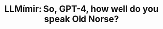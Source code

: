 ---
featured: true
title: "LLMímir: So, GPT-4, how well do you speak Old Norse?"
authors: 
  - "Sean Brynjólfsson"
description: ""
media: 
  - content: "llmimir_inflection.png"
    alt_text: "..."
  - content: "llmimir_voices.png"
    alt_text: "..."
links:
  - url: ""
    text: "Github"
---